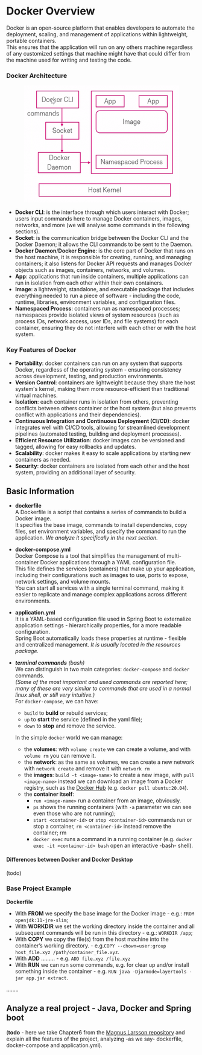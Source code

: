 # Docker Overview
Docker is an open-source platform that enables developers to automate the deployment, scaling, and management of applications within lightweight, portable containers.\
This ensures that the application will run on any others machine regardless of any customized settings that machine might have that could differ from the machine used for writing and testing the code.

### Docker Architecture
<p align="center">
  <img src="images/Screen-Shot-2019-03-20-at-11.23.50-AM-1024x543.png" alt="Esempio di immagine" />
</p>

- **Docker CLI**: is the interface through which users interact with Docker; users input commands here to manage Docker containers, images, networks, and more (we will analyse some commands in the following sections). 
- **Socket**: is the communication bridge between the Docker CLI and the Docker Daemon; it allows the CLI commands to be sent to the Daemon.
- **Docker Daemon**/**Docker Engine**: is the core part of Docker that runs on the host machine, it is responsible for creating, running, and managing containers; it also listens for Docker API requests and manages Docker objects such as images, containers, networks, and volumes.
- **App**: applications that run inside containers, multiple applications can run in isolation from each other within their own containers.
- **Image**: a lightweight, standalone, and executable package that includes everything needed to run a piece of software - including the code, runtime, libraries, environment variables, and configuration files.
- **Namespaced Process**: containers run as namespaced processes; namespaces provide isolated views of system resources (such as process IDs, network access, user IDs, and file systems) for each container, ensuring they do not interfere with each other or with the host system.


### Key Features of Docker
- **Portability**: docker containers can run on any system that supports Docker, regardless of the operating system - ensuring consistency across development, testing, and production environments.
- **Version Control**: containers are lightweight because they share the host system's kernel, making them more resource-efficient than traditional virtual machines.
- **Isolation**: each container runs in isolation from others, preventing conflicts between others container or the host system (but also prevents conflict with applications and their dependencies).
- **Continuous Integration and Continuous Deployment (CI/CD)**: docker integrates well with CI/CD tools, allowing for streamlined development pipelines (automated testing, building and deployment processes).
- **Efficient Resource Utilization**: docker images can be versioned and tagged, allowing for easy rollbacks and updates.
- **Scalability**: docker makes it easy to scale applications by starting new containers as needed.
- **Security**: docker containers are isolated from each other and the host system, providing an additional layer of security.

## Basic Information
- **dockerfile**\
A Dockerfile is a script that contains a series of commands to build a Docker image.\
It specifies the base image, commands to install dependencies, copy files, set environment variables, and specify the command to run the application. _We analyze it specifically in the next section._


- **docker-compose.yml**\
Docker Compose is a tool that simplifies the management of multi-container Docker applications through a YAML configuration file.\
This file defines the services (containers) that make up your application, including their configurations such as images to use, ports to expose, network settings, and volume mounts.\
You can start all services with a single terminal command, making it easier to replicate and manage complex applications across different environments.


- **application.yml**\
It is a YAML-based configuration file used in Spring Boot to externalize application settings - hierarchically properties, for a more readable configuration.\
Spring Boot automatically loads these properties at runtime - flexible and centralized management. 
_It is usually located in the resources package._


- _**terminal commands** (bash)_\
  We can distinguish in two main categories: ```docker-compose``` and ```docker``` commands.\
  _(Some of the most important and used commands are reported here; many of these are very similar to commands that are used in a normal linux shell, or still very intuitive.)_\
  For ```docker-compose```, we can have:
  - ```build``` to **build** or rebuild services;
  - ```up``` to **start** the service (defined in the yaml file);
  - ```down``` to **stop** and remove the service.
  
  In the simple ```docker``` world we can manage:
  - the **volumes**: with ```volume create``` we can create a volume, and with ```volume rm``` you can remove it.
  - the **network**: as the same as volumes, we can create a new network with ```network create``` and remove it with ```network rm```
  - the **images**: ```build -t <image-name>``` to create a new image, with ```pull <image-name>``` instead we can download an image from a Docker registry, such as the [Docker Hub]( https://hub.docker.com/ ) (e.g. ```docker pull ubuntu:20.04```).
  - the **container itself**:
    - ```run <image-name>``` run a container from an image, obviously.
    - ```ps``` shows the running containers (with ```-a``` parameter we can see even those who are not running);
    - ```start <container-id>``` or ```stop <container-id>``` commands run or stop a container, ```rm <container-id>``` instead remove the container; rm
    - ```docker exec``` runs a command in a running container (e.g. ```docker exec -it <container-id> bash``` open an interactive -bash- shell).


#### Differences between Docker and Docker Desktop
(todo)

### Base Project Example
**Dockerfile**
- With **FROM** we specify the base image for the Docker image - e.g.: ```FROM openjdk:11-jre-slim```;
- With **WORKDIR** we set the working directory inside the container and all subsequent commands will be run in this directory - e.g.: ```WORKDIR /app```;
- With **COPY** we copy the file(s) from the host machine into the container’s working directory. - e.g.```COPY --chown=user:group host_file.xyz /path/container_file.xyz```.
- With **ADD** ......... - e.g. ```ADD file.xyz /file.xyz```
- With **RUN** we can run some commands, e.g. for clear up and/or install something inside the container - e.g. ```RUN java -Djarmode=layertools -jar app.jar extract```.

........


## Analyze a real project  - Java, Docker and Spring boot
(**todo** - here we take Chapter6 from the
[Magnus Larsson repository](https://github.com/PacktPublishing/Microservices-with-Spring-Boot-and-Spring-Cloud-Third-Edition/tree/main/Chapter06) 
and explain all the features of the project, analyzing -as we say- dockerfile, docker-compose and application.yml).


